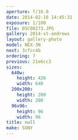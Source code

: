 ```yaml
---
aperture: f/16.0
date: 2014-02-16 14:45:31
exposure: 1/100
file: DSC00273.JPG
gallery: 2014-st-andrews
layout: gallery-photo
model: NEX-3N
next: 3cfcc4b
ordering: 7
previous: 21e6cc3
sizes:
  640w:
    height: 426
    width: 640
  200x200:
    height: 200
    width: 200
  96x96:
    height: 96
    width: 96
title: null
make: SONY
---
```

